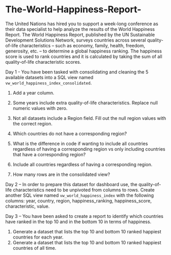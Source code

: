 # The-World-Happiness-Report-

The United Nations has hired you to support a week-long conference as their data specialist to help
analyze the results of the World Happiness Report. The World Happiness Report, published by the UN
Sustainable Development Solutions Network, surveys countries across several quality-of-life
characteristics – such as economy, family, health, freedom, generosity, etc. – to determine a global
happiness ranking. The happiness score is used to rank countries and it is calculated by taking the sum of
all quality-of-life characteristic scores.

  Day 1 - You have been tasked with consolidating and cleaning the 5 available datasets into a SQL view
named `vw_world_happiness_index_consolidated`.
1. Add a year column.
2. Some years include extra quality-of-life characteristics. Replace null numeric values with zero.
3. Not all datasets include a Region field. Fill out the null region values with the correct region.
4. Which countries do not have a corresponding region?
5. What is the difference in code if wanting to include all countries regardless of having a
corresponding region vs only including countries that have a corresponding region?
6. Include all countries regardless of having a corresponding region.

7. How many rows are in the consolidated view?

  Day 2 – In order to prepare this dataset for dashboard use, the quality-of-life characteristics need to be
unpivoted from columns to rows. Create another SQL view named `vw_world_happiness_index` with
the following columns: year, country, region, happiness_ranking, happiness_score, characteristic, value.


  Day 3 – You have been asked to create a report to identify which countries have ranked in the top 10
and in the bottom 10 in terms of happiness.
1. Generate a dataset that lists the top 10 and bottom 10 ranked happiest countries for each year.
2. Generate a dataset that lists the top 10 and bottom 10 ranked happiest countries of all time.
